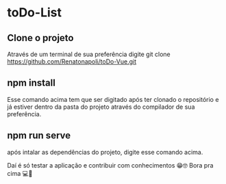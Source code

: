 # toDo-List

## Clone o projeto 
Através de um terminal de sua preferência digite git clone https://github.com/Renatonapoli/toDo-Vue.git

## npm install
Esse comando acima tem que ser digitado após ter clonado o repositório e já estiver dentro da pasta do projeto através do compilador de sua preferência.

## npm run serve
após intalar as dependências do projeto, digite esse comando acima.

Daí é só testar a aplicação e contribuir com conhecimentos 😁🤓
Bora pra cima 💻🚀
